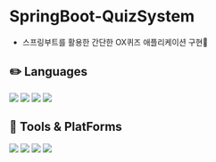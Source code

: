 # SpringBoot-QuizSystem
- 스프링부트를 활용한 간단한 OX퀴즈 애플리케이션 구현🎰
## ✏️ Languages
<p align ="left">
  <img src="https://img.shields.io/badge/Java-007396?style=flat&logo=openJDK&logoColor=white"/>
  <img src="https://img.shields.io/badge/HTML5-E34F26?style=flat&logo=HTML5&logoColor=white"/>
  <img src="https://img.shields.io/badge/CSS3-1572B6?style=flat&logo=CSS3&logoColor=white"/>
  <img src="https://img.shields.io/badge/Thymeleaf-005F0F?style=flat&logo=thymeleaf&logoColor=white"/>
</p>

## 🔨 Tools & PlatForms
<p align ="left">
  <img src="https://img.shields.io/badge/IntelliJ-000000?style=flat&logo=intellijidea&logoColor=white"/>
  <img src="https://img.shields.io/badge/Spring Boot-6DB33F?style=flat&logo=spring-boot&logoColor=white"/>
  <img src="https://img.shields.io/badge/Spring DATA-6DB33F?style=flat&logo=spring-data&logoColor=white"/>
  <img src="https://img.shields.io/badge/Oracle-F80000?style=flat&logo=oracle&logoColor=white"/>
</p>

